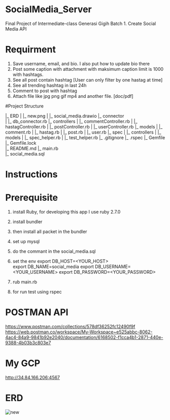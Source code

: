 
# SocialMedia_Server
Final Project of Intermediate-class Generasi Gigih Batch 1.
Create Social Media API

# Requirment
1. Save username, email, and bio. I also put how to update bio there
2. Post some caption with attachment with maksimum caption limit is 1000 with hashtags.
3. See all post contain hashtag [User can only filter by one hastag at time]
4. See all trending hashtag in last 24h
5. Comment to post with hashtag
6. Attach file like jpg png gif mp4 and another file. [doc/pdf]

#Project Structure

|_ ERD
| |_ new.png 
| |_ social_media.drawio 
|_ connector   
| |_ db_connector.rb 
|_ controllers 
| |_ commentController.rb
| |_ hastagController.rb
| |_ postController.rb
| |_ userController.rb
|_ models
| |_ comment.rb
| |_ hastag.rb
| |_ post.rb
| |_ user.rb
|_ spec
| |_ controllers
| |_ models
| |_ spec_helper.rb
| |_ test_helper.rb
|_ .gitignore
|_ .rspec
|_ Gemfile       
|_ Gemfile.lock       
|_ README.md
|_ main.rb  
|_ social_media.sql


# Instructions
# Prerequisite

1. install Ruby, for developing this app I use ruby 2.7.0
2. install bundler
3. then install all packet in the bundler

4. set up mysql
5. do the commant in the social_media.sql

6. set the env
export DB_HOST=<YOUR_HOST>          
export DB_NAME=social_media
export DB_USERNAME=<YOUR_USERNAME>
export DB_PASSWORD=<YOUR_PASSWORD>

7. rub main.rb 
8. for run test using rspec

# POSTMAN API
https://www.postman.com/collections/578df36252fc12490f9f
https://web.postman.co/workspace/My-Workspace~e525abbc-8062-4ac4-84a9-9841b92e2040/documentation/6168502-f1cca4b1-2871-440e-9388-4b03b3c803e7

# My GCP
http://34.84.166.206:4567

# ERD

![new](https://user-images.githubusercontent.com/43975267/130327768-bc9bc66b-b19a-44b8-bc12-d306ee7f61ef.png)
